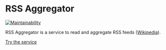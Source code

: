 # RSS Aggregator
[![Maintainability](https://api.codeclimate.com/v1/badges/19b005d80f1136496c1f/maintainability)](https://codeclimate.com/github/VilerIT/rss-aggregator/maintainability)

RSS Aggregator is a service to read and aggregate RSS feeds ([Wikipedia](https://en.wikipedia.org/wiki/RSS)).

[Try the service](https://vilerit-rss-aggregator.vercel.app/)
